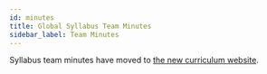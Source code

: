```yaml
---
id: minutes
title: Global Syllabus Team Minutes
sidebar_label: Team Minutes
---
```


Syllabus team minutes have moved to [the new curriculum website](https://curriculum.codeyourfuture.io/guides/contributing/minutes/).
